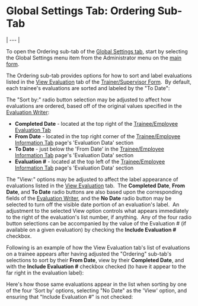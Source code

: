 # Global Settings Tab:     Ordering Sub-Tab 
| --- |

To open the Ordering sub-tab of the 
[Global Settings tab](<globset.md>), start by selecting the Global Settings menu item from the Administrator menu on the
[main 
form](<7jjr.md>).

The Ordering sub-tab provides options for how to sort and label evaluations listed in the [View Evaluation](<7d85.md>) tab of the [Trainer/Supervisor Form](<7d68.md>).&nbsp; By default, each trainee's evaluations are sorted and labeled by the "To Date":&nbsp;

The "Sort by:" radio button selection may be adjusted to affect how evaluations are ordered, based off of the original values specified in the [Evaluation Writer](<7dbk.md>):

- **Completed Date** - located at the top right of the [Trainee/Employee Evaluation Tab](<7dbp.md>)
- **From Date** - located in the top right corner of the [Trainee/Employee Information Tab](<7dbk.md>) page's 'Evaluation Data' section
- **To Date** - just below the 'From Date' in the [Trainee/Employee Information Tab](<7dbk.md>) page's 'Evaluation Data' section
- **Evaluation #** - located at the top left of the [Trainee/Employee Information Tab](<7dbk.md>) page's 'Evaluation Data' section

The "View:" options may be adjusted to affect the label appearance of evaluations listed in the [View Evaluation](<7d85.md>) tab.&nbsp; The **Completed Date**, **From Date**, and **To Date** radio buttons are also based upon the corresponding fields of the [Evaluation Writer](<7dbk.md>), and the **No Date** radio button may be selected to turn off the visible date portion of an evaluation's label.&nbsp; An adjustment to the selected View option controls what appears immediately to the right of the evaluation's list number, if anything.&nbsp; Any of the four radio button selections can be accompanied by the value of the Evaluation # (if available on a given evaluation) by checking the **Include Evaluation #** checkbox.

Following is an example of how the View Evaluation tab's list of evaluations on a trainee appears after having adjusted the "Ordering" sub-tab's selections to sort by their **From Date**, view by their **Completed Date**, and with the **Include Evaluation #** checkbox checked (to have it appear to the far right in the evaluation label):

Here's how those same evaluations appear in the list when sorting by one of the four 'Sort by' options, selecting "No Date" as the 'View' option, and ensuring that "Include Evaluation #" is not checked: